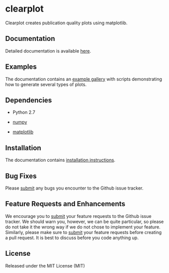 # clearplot

Clearplot creates publication quality plots using matplotlib.

Documentation
-------------

Detailed documentation is available [here](http://clearplot.readthedocs.io/en/latest/).

Examples
--------

The documentation contains an [example gallery](http://clearplot.readthedocs.io/en/latest/examples/) with scripts demonstrating how to generate several types of plots.

<!--
Citing
------

Clearplot can be cited using a DOI provided through Zenodo: [![DOI]()]()
-->

Dependencies
------------

- Python 2.7

- [numpy](http://www.numpy.org/)

- [matplotlib](http://matplotlib.org)


Installation
------------

The documentation contains [installation instructions](http://clearplot.readthedocs.io/en/latest/installation.html).

<!--
Testing
-------

[![Build Status](https://travis-ci.org/breedlun/clearplot.png?branch=master)](https://travis-ci.org/breedlun/clearplot)

To test seaborn, run `make test` in the source directory. This will run the unit-test and doctest suite (using `nose`).
-->

Bug Fixes
---------

Please [submit](https://github.com/breedlun/clearplot/issues/new) any bugs you encounter to the Github issue tracker.


Feature Requests and Enhancements
---------------------------------

We encourage you to [submit](https://github.com/breedlun/clearplot/issues/new) your feature requests to the Github issue tracker.  We should warn you, however, we can be quite particular, so please do not take it the wrong way if we do not chose to implement your feature.  Similarly, please make sure to [submit](https://github.com/breedlun/clearplot/issues/new) your feature requests before creating a pull request.  It is best to discuss before you code anything up.


License
-------

Released under the MIT License (MIT)
